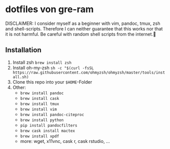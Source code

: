 # dotfiles von gre-ram

DISCLAIMER: I consider myself as a beginner with vim, pandoc, tmux, zsh and shell-scripts. Therefore I can neither guarantee that this  works nor that it is not harmful. Be careful with random shell scripts from the internet.🧐 

## Installation

1. Install zsh `brew install zsh`
2. Install oh-my-zsh `sh -c "$(curl -fsSL https://raw.githubusercontent.com/ohmyzsh/ohmyzsh/master/tools/install.sh)`
3. Clone this repo into your `$HOME`-Folder
4. Other:
    - `brew install pandoc`
    - `brew install cask`
    - `brew install tmux`
    - `brew install vim`
    - `brew install pandoc-citeproc`
    - `brew install python`
    - `pip install pandocfilters`
    - `brew cask install mactex`
    - `brew install xpdf`
    - more: wget, x11vnc, cask r, cask rstudio, ...
